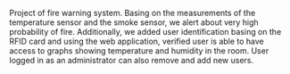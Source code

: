 Project of fire warning system. Basing on the measurements of the temperature sensor and the smoke sensor, we alert about very high probability of fire. Additionally, we added user identification basing on the RFID card and using the web application, verified user is able to have access to graphs showing temperature and humidity in the room. User logged in as an administrator can also remove and add new users.
